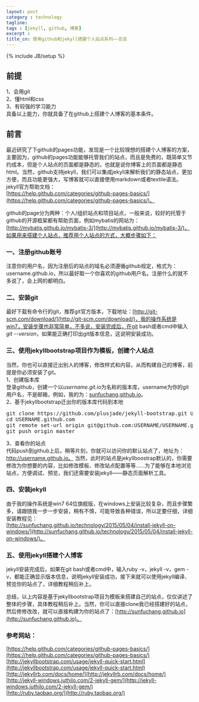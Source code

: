 ```yaml
---
layout: post
category : technology
tagline: 
tags : [jekyll, github, 博客]
excerpt : 
title_cn: 使用github和jekyll搭建个人站点系列——总览 
---
```

{% include JB/setup %}

## 前提

1、会用git  
2、懂html和css  
3、有较强的学习能力  
具备以上能力，你就具备了在github上搭建个人博客的基本条件。

## 前言

最近研究了下github的pages功能，发现是一个比较理想的搭建个人博客的方案，主要因为，github的pages功能能够托管我们的站点，而且是免费的，既简单又节约成本，但是个人站点的页面都是静态的，也就是说你博客上的页面都是静态html。当然，github支持jekyll，我们可以集成jekyll来解析我们的静态站点，更加方便，而且功能更强大，写博客就可以直接使用markdown或者textile语法。jekyll官方帮助文档：  
[https://help.github.com/categories/github-pages-basics/](https://help.github.com/categories/github-pages-basics/)。

github的page分为两种：个人/组织站点和项目站点，一般来说，较好的托管于github的开源框架都有帮助页面，例如mybatis的网站为：[http://mybatis.github.io/mybatis-3/](http://mybatis.github.io/mybatis-3/)，如果用来搭建个人站点，推荐用个人站点的方式，大概步骤如下：

### 一、注册github账号
注意你的用户名，因为注册后的站点的域名必须遵循github规定，格式为：username.github.io，所以最好取一个你喜欢的github用户名。注册什么的就不多说了，会上网的都明白。

### 二、安装git
最好下载有命令行的git，推荐git官方版本，下载地址：[http://git-scm.com/download/](http://git-scm.com/download/)，我的操作系统是win7，安装步骤也非常简单，不多说，安装完成后，在git bash或者cmd中输入*git --version*，如果能正确打印出git版本信息，这说明安装成功。

### 三、使用jekyllbootstrap项目作为模板，创建个人站点
当然，你也可以直接迁出别人的博客，修改样式和内容，从而构建自己的博客，前提是你必须安装了git。  
1、创建版本库  
登录github，创建一个以*username.git.io*为名称的版本库，username为你的git用户名，不是邮箱，例如，我的为：[sunfuchang.github.io](sunfuchang.github.io)。  
2、基于jekyllbootstrap迁出你的版本库代码到本地
<pre>
git clone https://github.com/plusjade/jekyll-bootstrap.git USERNAME.github.com
cd USERNAME.github.com
git remote set-url origin git@github.com:USERNAME/USERNAME.github.com.git
git push origin master
</pre>
3、查看你的站点  
代码push到github上后，稍等片刻，你就可以访问你的默认站点了，地址为：http://username.github.io。
当然，此时的站点是jekyllboostrap默认的，你需要修改为你想要的内容，比如修改模板、修改站点配置等等……为了能够在本地浏览站点，方便调试、预览，我们还需要安装jekyll——静态页面解析工具。

### 四、安装jekyll
由于我的操作系统是win7 64位旗舰版，在windows上安装比较复杂，而且步骤繁多，请跟随我一步一步安装，稍有不慎，可能导致各种错误，所以定要仔细，详细安装教程见：  
[http://sunfuchang.github.io/technology/2015/05/04/install-jekyll-on-windows/](http://sunfuchang.github.io/technology/2015/05/04/install-jekyll-on-windows/)。

### 五、使用jekyll搭建个人博客
jekyll安装完成后，如果在git bash或者cmd中，输入ruby -v，jekyll -v，gem -v，都能正确显示版本信息，说明jekyll安装成功，接下来就可以使用jekyll编译、预览你的站点了，详细教程稍后补上。

总结，以上内容是基于jekyllbootstrap项目为模板来搭建自己的站点，仅仅讲述了整体的步骤，具体教程稍后补上。当然，你可以直接clone我已经搭建好的站点，然后修修改改，就可以直接构建为你的站点了：[http://sunfuchang.github.io](http://sunfuchang.github.io)。

### 参考网站：
[https://help.github.com/categories/github-pages-basics/](https://help.github.com/categories/github-pages-basics/)  
[http://jekyllbootstrap.com/usage/jekyll-quick-start.html](http://jekyllbootstrap.com/usage/jekyll-quick-start.html)  
[http://jekyllrb.com/docs/home/](http://jekyllrb.com/docs/home/)  
[http://jekyll-windows.juthilo.com/2-jekyll-gem/](http://jekyll-windows.juthilo.com/2-jekyll-gem/)  
[http://ruby.taobao.org/](http://ruby.taobao.org/)